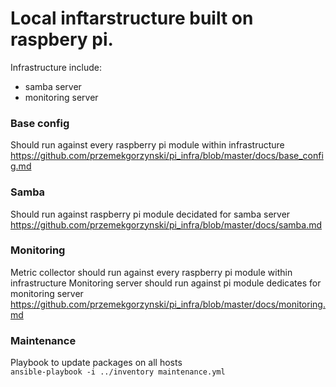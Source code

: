 # Local inftarstructure built on raspbery pi.
Infrastructure include:
- samba server
- monitoring server


### Base config 
Should run against every raspberry pi module within infrastructure </br>
https://github.com/przemekgorzynski/pi_infra/blob/master/docs/base_config.md

### Samba
Should run against raspberry pi module decidated for samba server
https://github.com/przemekgorzynski/pi_infra/blob/master/docs/samba.md

### Monitoring
Metric collector should run against every raspberry pi module within infrastructure
Monitoring server should run against pi module dedicates for monitoring server
https://github.com/przemekgorzynski/pi_infra/blob/master/docs/monitoring.md

### Maintenance
Playbook to update packages on all hosts </br>
`ansible-playbook -i ../inventory maintenance.yml`
